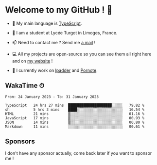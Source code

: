# Welcome to my GitHub ! 🌃

- 🔭 My main language is [TypeScript](https://www.typescriptlang.org/).

- 🌱 I am a student at Lycée Turgot in Limoges, France.

- 📫 Need to contact me ? Send me <a href="mailto:mikkel@milescode.dev">a mail</a> !

- 💻 All my projects are open-source so you can see them all right here and on <a href="https://www.vexcited.ml">my website</a> !

- 👀 I currently work on [lpadder](https://github.com/Vexcited/lpadder) and [Pornote](https://github.com/Vexcited/Pornote).

## WakaTime ⏱

<!--START_SECTION:waka-->

```text
From: 24 January 2023 - To: 31 January 2023

TypeScript   24 hrs 27 mins  ████████████████████░░░░░   79.82 %
sh           5 hrs 3 mins    ████░░░░░░░░░░░░░░░░░░░░░   16.54 %
HTML         21 mins         ▒░░░░░░░░░░░░░░░░░░░░░░░░   01.16 %
JavaScript   17 mins         ▒░░░░░░░░░░░░░░░░░░░░░░░░   00.93 %
JSON         14 mins         ▒░░░░░░░░░░░░░░░░░░░░░░░░   00.80 %
Markdown     11 mins         ░░░░░░░░░░░░░░░░░░░░░░░░░   00.61 %
```

<!--END_SECTION:waka-->

## Sponsors

I don't have any sponsor actually, come back later if you want to sponsor me !
